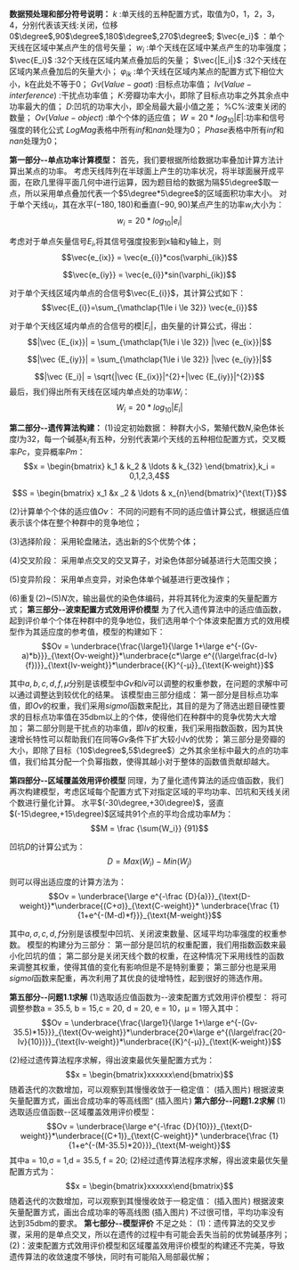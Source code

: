 **数据预处理和部分符号说明：**
$k$ :单天线的五种配置方式，取值为0，1，2，3，4，分别代表该天线:关闭，位移0$\degree$,90$\degree$,180$\degree$,270$\degree$;
$\vec{e_i}$ ：单个天线在区域中某点产生的信号矢量；
$w_i$ :单个天线在区域中某点产生的功率强度；
$\vec{E_i}$ :32个天线在区域内某点叠加后的矢量；
$\vec{|E_i|}$ :32个天线在区域内某点叠加后的矢量大小；
$\varphi_{ik}$ :单个天线在区域内某点的配置方式下相位大小，k在此处不等于0；
$Gv(Value-goat)$ :目标点功率值；
$Iv(Value-interference)$ :干扰点功率值；
$K$:旁瓣功率大小，即除了目标点功率之外其余点中功率最大的值；
$D$:凹坑的功率大小，即全局最大最小值之差；
%C%:波束关闭的数量；
$Ov(Value-object)$ :单个个体的适应值；
$W = 20*log_{10}{|E|}$:功率和信号强度的转化公式
$LogMag$表格中所有$inf$和$nan$处理为0；
$Phase$表格中所有$inf$和$nan$处理为0；


**第一部分--单点功率计算模型：**
首先，我们要根据所给数据功率叠加计算方法计算出某点的功率。
考虑天线阵列在半球面上产生的功率状况，将半球面展开成平面，在欧几里得平面几何中进行运算，因为题目给的数据为隔$5\degree$取一点，所以采用单点叠加代表一个$5\degree*5\degree$的区域面积功率大小。
对于单个天线$u_i$，其在水平$(-180,180)$和垂直$(-90,90)$某点产生的功率$w_i$大小为：
$$w_i = 20*log_{10}{|e_i|}$$

考虑对于单点矢量信号$E_i$,将其信号强度投影到x轴和y轴上，则
$$\vec{e_{ix}} = \vec{e_{i}}*cos(\varphi_{ik})$$

$$\vec{e_{iy}} = \vec{e_{i}}*sin(\varphi_{ik})$$

对于单个天线区域内单点的合信号$\vec{E_{i}}$，其计算公式如下：
$$\vec{E_{i}}=\sum_{\mathclap{1\le i \le 32}} \vec{e_{i}}$$

对于单个天线区域内单点的合信号的模$|E_i|$，由矢量的计算公式，得出：
$$|\vec {E_{ix}}| = \sum_{\mathclap{1\le i \le 32}} |\vec {e_{ix}}|$$

$$|\vec {E_{iy}}| = \sum_{\mathclap{1\le i \le 32}} |\vec {e_{iy}}|$$

$$|\vec {E_i}| = \sqrt{|\vec {E_{ix}}|^{2}+|\vec {E_{iy}}|^{2}}$$
最后，我们得出所有天线在区域内单点处的功率$W_i$：
$$W_i = 20*log_{10}{|E_i|}$$

**第二部分--遗传算法构建：**
$(1)$设定初始数据：
种群大小S，繁殖代数$N$,染色体长度$l$为32，每一个碱基$k_i$有五种，分别代表第$i$个天线的五种相位配置方式，交叉概率$Pc$，变异概率$Pm$：
$$x = \begin{bmatrix}
k_1 & k_2 & \ldots & k_{32}
\end{bmatrix},k_i =  0,1,2,3,4$$

$$S = \begin{bmatrix} x_1 &x _2 & \ldots & x_{n}\end{bmatrix}^{\text{T}}$$

$(2)$计算单个个体的适应值$Ov$：
不同的问题有不同的适应值计算公式，根据适应值表示该个体在整个种群中的竞争地位；

$(3)$选择阶段：
采用轮盘赌法，选出新的S个优势个体；

$(4)$交叉阶段：
采用单点交叉的交叉算子，对染色体部分碱基进行大范围交换；

$(5)$变异阶段：
采用单点变异，对染色体单个碱基进行更改操作；

$(6)$重复$(2)$~$(5)N$次，输出最优的染色体编码，并将其转化为波束的矢量配置方式；
**第三部分--波束配置方式效用评价模型**
为了代入遗传算法中的适应值函数，起到评价单个个体在种群中的竞争地位，我们选用单个个体波束配置方式的效用模型作为其适应度的参考值，模型的构建如下：
$$Ov = \underbrace{\frac{\large1}{\large 1+\large e^{-(Gv-a)*b}}}_{\text{Ov-weight}}*\underbrace{c*\large e^{(\large\frac{d-Iv}{f})}}_{\text{Iv-weight}}*\underbrace{{K}^{-μ}}_{\text{K-weight}}$$

其中$a,b,c,d,f,μ$分别是该模型中$Gv$和$Iv$可以调整的权重参数，在问题的求解中可以通过调整达到较优化的结果。
该模型由三部分组成：
第一部分是目标点功率值，即$Ov$的权重，我们采用$sigmol$函数来配比，其目的是为了筛选出题目硬性要求的目标点功率值在35dbm以上的个体，使得他们在种群中的竞争优势大大增加；
第二部分则是干扰点的功率值，即$Iv$的权重，我们采用指数函数，因为其快速增长特性可以帮助我们在同等$Gv$条件下扩大较小$Iv$的优势；
第三部分是旁瓣的大小，即除了目标（10$\degree$,5$\degree$）之外其余坐标中最大的点的功率值，我们给其分配一个负幂指数，使得其越小对于整体的函数值贡献却越大。

**第四部分--区域覆盖效用评价模型**
同理，为了量化遗传算法的适应值函数，我们再次构建模型，考虑区域每个配置方式下对指定区域的平均功率、凹坑和天线关闭个数进行量化计算。
水平$(-30\degree,+30\degree)$，竖直$(-15\degree,+15\degree)$区域共91个点的平均合成功率$M$为：
$$M = \frac {\sum{W_i}} {91}$$

凹坑$D$的计算公式为：
$$D = Max(W_i)-Min(W_j)$$

则可以得出适应度的计算方法为：
$$Ov = \underbrace{\large e^{-\frac {D}{a}}}_{\text{D-weight}}*\underbrace{(C+σ)}_{\text{C-weight}}* \underbrace{\frac {1}{1+e^{-(M-d)*f}}}_{\text{M-weight}}$$

其中$a,σ,c,d,f$分别是该模型中凹坑、关闭波束数量、区域平均功率强度的权重参数。
模型的构建分为三部分：
第一部分是凹坑的权重配置，我们用指数函数来最小化凹坑的值；
第二部分是关闭天线个数的权重，在这种情况下采用线性的函数来调整其权重，使得其值的变化有影响但是不是特别重要；
第三部分也是采用$sigmol$函数来配重，再次利用了其优良的徒增特性，起到很好的筛选作用。

**第五部分--问题1.1求解**
$(1)$选取适应值函数为--波束配置方式效用评价模型：
将可调整参数a = 35.5, b = 15,c = 20, d = 20, e = 10，μ = 1带入其中：
$$Ov = \underbrace{\frac{\large1}{\large 1+\large e^{-(Gv-35.5)*15}}}_{\text{Ov-weight}}*\underbrace{20*\large e^{(\large\frac{20-Iv}{10})}}_{\text{Iv-weight}}*\underbrace{{K}^{-μ}}_{\text{K-weight}}$$

$(2)$经过遗传算法程序求解，得出波束最优矢量配置方式为：
$$x = \begin{bmatrix}xxxxxx\end{bmatrix}$$
随着迭代的次数增加，可以观察到其慢慢收敛于一稳定值：
(插入图片)
根据波束矢量配置方式，画出合成功率的等高线图“
(插入图片)
**第六部分--问题1.2求解**
$(1)$选取适应值函数--区域覆盖效用评价模型：
$$Ov = \underbrace{\large e^{-\frac {D}{10}}}_{\text{D-weight}}*\underbrace{(C+1)}_{\text{C-weight}}* \underbrace{\frac {1}{1+e^{-(M-35.5)*20}}}_{\text{M-weight}}$$
其中a = 10,σ = 1,d = 35.5, f = 20;
$(2)$经过遗传算法程序求解，得出波束最优矢量配置方式为：
$$x = \begin{bmatrix}xxxxxx\end{bmatrix}$$
随着迭代的次数增加，可以观察到其慢慢收敛于一稳定值：
(插入图片)
根据波束矢量配置方式，画出合成功率的等高线图
(插入图片)
不过很可惜，平均功率没有达到35dbm的要求。
**第七部分--模型评价**
不足之处：
$(1)$：遗传算法的交叉步骤，采用的是单点交叉，所以在遗传的过程中有可能会丢失当前的优势碱基序列；
$(2)$：波束配置方式效用评价模型和区域覆盖效用评价模型的构建还不完美，导致遗传算法的收敛速度不够快，同时有可能陷入局部最优解；